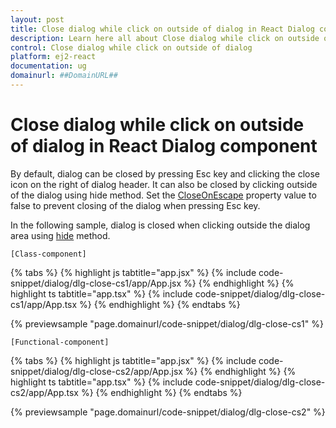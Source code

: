 ```yaml
---
layout: post
title: Close dialog while click on outside of dialog in React Dialog component | Syncfusion
description: Learn here all about Close dialog while click on outside of dialog in Syncfusion React Dialog component of Syncfusion Essential JS 2 and more.
control: Close dialog while click on outside of dialog 
platform: ej2-react
documentation: ug
domainurl: ##DomainURL##
---
```


# Close dialog while click on outside of dialog in React Dialog component

By default, dialog can be closed by pressing Esc key and clicking the close icon on the right of dialog header. It can also be closed by clicking outside of the dialog using hide method.
Set the [CloseOnEscape](https://ej2.syncfusion.com/react/documentation/api/dialog/#closeonescape) property value to false to prevent closing of the dialog when pressing Esc key.

In the following sample, dialog is closed when clicking outside the dialog area using [hide](https://ej2.syncfusion.com/react/documentation/api/dialog/#hide) method.

`[Class-component]`

{% tabs %}
{% highlight js tabtitle="app.jsx" %}
{% include code-snippet/dialog/dlg-close-cs1/app/App.jsx %}
{% endhighlight %}
{% highlight ts tabtitle="app.tsx" %}
{% include code-snippet/dialog/dlg-close-cs1/app/App.tsx %}
{% endhighlight %}
{% endtabs %}

 {% previewsample "page.domainurl/code-snippet/dialog/dlg-close-cs1" %}

`[Functional-component]`

{% tabs %}
{% highlight js tabtitle="app.jsx" %}
{% include code-snippet/dialog/dlg-close-cs2/app/App.jsx %}
{% endhighlight %}
{% highlight ts tabtitle="app.tsx" %}
{% include code-snippet/dialog/dlg-close-cs2/app/App.tsx %}
{% endhighlight %}
{% endtabs %}

 {% previewsample "page.domainurl/code-snippet/dialog/dlg-close-cs2" %}
